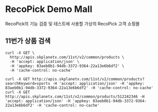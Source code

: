 # RecoPick Demo Mall

RecoPick의 기능 검증 및 테스트에 사용할 가상의 RecoPick 고객 쇼핑몰

## 11번가 상품 검색

```
curl -X GET \
  http://apis.skplanetx.com/11st/v2/common/products \
  -H 'accept: application/json' \
  -H 'appkey: 83aeb0b1-94db-3372-9364-22a13e6b6df2' \
  -H 'cache-control: no-cache'
```

```
curl -X GET http://apis.skplanetx.com/11st/v2/common/products?searchKeyword=sports -H 'accept: application/json' -H 'appkey: 83aeb0b1-94db-3372-9364-22a13e6b6df2' -H 'cache-control: no-cache'
curl -X GET http://apis.skplanetx.com/11st/v2/common/products/512242346 -H 'accept: application/json' -H 'appkey: 83aeb0b1-94db-3372-9364-22a13e6b6df2' -H 'cache-control: no-cache'
```
